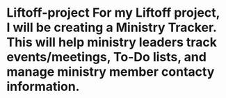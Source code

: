 # Liftoff-project For my Liftoff project, I will be creating a Ministry Tracker. This will help ministry leaders track events/meetings, To-Do lists, and manage ministry member contacty information. 
